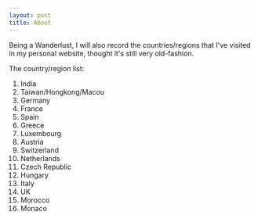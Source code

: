 ```yaml
---
layout: post
title: About
---
```


Being a Wanderlust, I will also record the countries/regions that I've visited in my personal website, thought it's still very old-fashion. 

The country/region list:
1. India
2. Taiwan/Hongkong/Macou
3. Germany
4. France
5. Spain
6. Greece
7. Luxembourg
8. Austria
9. Switzerland
10. Netherlands
11. Czech Republic
12. Hungary
13. Italy
14. UK
15. Morocco
16. Monaco